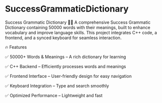 # SuccessGrammaticDictionary
Success Grammatic Dictionary 📖✨
A comprehensive Success Grammatic Dictionary containing 50000 words with their meanings, built to enhance vocabulary and improve language skills. This project integrates C++ code, a frontend, and a synced keyboard for seamless interaction.

🔥 Features

✅ 50000+ Words & Meanings – A rich dictionary for learning

✅ C++ Backend – Efficiently processes words and meanings

✅ Frontend Interface – User-friendly design for easy navigation

✅ Keyboard Integration – Type and search smoothly

✅ Optimized Performance – Lightweight and fast
